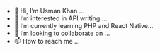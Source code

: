 - 👋 Hi, I’m Usman Khan ...
- 👀 I’m interested in API writing ...
- 🌱 I’m currently learning PHP and React Native...
- 💞️ I’m looking to collaborate on ...
- 📫 How to reach me ...

<!---
khan0324/khan0324 is a ✨ special ✨ repository because its `README.md` (this file) appears on your GitHub profile.
You can click the Preview link to take a look at your changes.
--->
